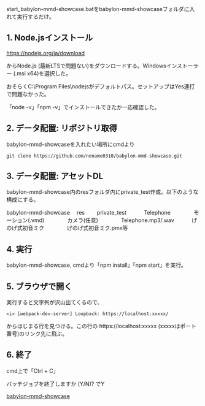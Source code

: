 start_babylon-mmd-showcase.batをbabylon-mmd-showcaseフォルダに入れて実行するだけ。

## 1. Node.jsインストール
   
https://nodejs.org/ja/download

からNode.js (最新LTSで問題ない)をダウンロードする。Windowsインストーラー (.msi x64)を選択した。

おそらくC:\Program Files\nodejsがデフォルトパス。セットアップはYes連打で問題なかった。

「node -v」「npm -v」でインストールできたか一応確認した。

## 2. データ配置: リポジトリ取得
babylon-mmd-showcaseを入れたい場所にcmdより

```pwsh
git clone https://github.com/noname0310/babylon-mmd-showcase.git
```

## 3. データ配置: アセットDL
babylon-mmd-showcase内のresフォルダ内にprivate_test作成。以下のような構成にする。

babylon-mmd-showcase
　res
　　private_test
　　　Telephone
　　　　モーション(.vmd)
　　　　カメラ(任意)
　　　　Telephone.mp3/.wav
　　　げのげ式初音ミク
　　　　げのげ式初音ミク.pmx等

## 4. 実行
   
babylon-mmd-showcase, cmdより「npm install」「npm start」を実行。

## 5. ブラウザで開く
   
実行すると文字列が沢山出てくるので、
```pwsh
<i> [webpack-dev-server] Loopback: https://localhost:xxxxx/
```

からはじまる行を見つける。この行の https://localhost:xxxxx (xxxxxはポート番号)のリンク先に飛ぶ。

## 6. 終了
cmd上で「Ctrl + C」

バッチジョブを終了しますか (Y/N)? でY

[babylon-mmd-showcase](https://github.com/noname0310/babylon-mmd)



